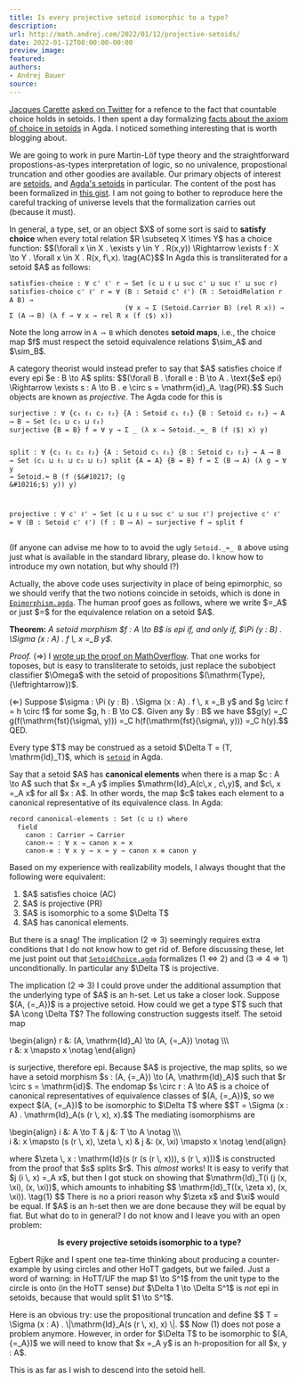 ```yaml
---
title: Is every projective setoid isomorphic to a type?
description:
url: http://math.andrej.com/2022/01/12/projective-setoids/
date: 2022-01-12T08:00:00-00:00
preview_image:
featured:
authors:
- Andrej Bauer
source:
---
```


<p><a href="https://t.co/pr2rfOaFQ8">Jacques Carette</a> <a href="https://twitter.com/jjcarett2/status/1478883775555723267?s=20">asked on Twitter</a> for a refence to the fact that countable choice holds in setoids. I then spent a day formalizing <a href="https://gist.github.com/andrejbauer/65ee1ae98167e6411e512d3e5a36c086#file-setoidchoice-agda">facts about the axiom of choice in setoids</a> in Agda. I noticed something interesting that is worth blogging about.</p>



<p>We are going to work in pure Martin-L&ouml;f type theory and the straightforward propostions-as-types interpretation of logic, so no univalence, propostional truncation and other goodies are available. Our primary objects of interest are <a href="https://en.wikipedia.org/wiki/Setoid">setoids</a>, and <a href="https://agda.github.io/agda-stdlib/Relation.Binary.Bundles.html#1009">Agda's setoids</a> in particular. 
The content of the post has been formalized in <a href="https://gist.github.com/andrejbauer/65ee1ae98167e6411e512d3e5a36c086">this gist</a>. I am not going to bother to reproduce here the careful tracking of universe levels that the formalization carries out (because it must).</p>

<p>In general, a type, set, or an object $X$ of some sort is said to <strong>satisfy choice</strong> when every total relation $R \subseteq X \times Y$ has a choice function:
$$(\forall x \in X . \exists y \in Y . R(x,y)) \Rightarrow \exists f : X \to Y . \forall x \in X . R(x, f\,x). \tag{AC}$$
In Agda this is transliterated for a setoid $A$ as follows:</p>

<div class="language-plaintext highlighter-rouge"><div class="highlight"><pre class="highlight"><code>satisfies-choice : &forall; c' &#8467;' r &rarr; Set (c &#8852; &#8467; &#8852; suc c' &#8852; suc &#8467;' &#8852; suc r)
satisfies-choice c' &#8467;' r = &forall; (B : Setoid c' &#8467;') (R : SetoidRelation r A B) &rarr;
                             (&forall; x &rarr; &Sigma; (Setoid.Carrier B) (rel R x)) &rarr; &Sigma; (A &#10230; B) (&lambda; f &rarr; &forall; x &rarr; rel R x (f &#10216;$&#10217; x))
</code></pre></div></div>

<p>Note the long arrow in <code class="language-plaintext highlighter-rouge">A &#10230; B</code> which denotes <strong>setoid maps</strong>, i.e., the choice map $f$ must respect the setoid equivalence relations $\sim_A$ and $\sim_B$.</p>

<p>A category theorist would instead prefer to say that $A$ satisfies choice if every epi $e : B \to A$ splits:
$$(\forall B . \forall e : B \to A . \text{$e$ epi} \Rightarrow \exists s : A \to B . e \circ s = \mathrm{id}_A. \tag{PR}.$$
Such objects are known as <em>projective</em>. The Agda code for this is</p>

<div class="language-plaintext highlighter-rouge"><div class="highlight"><pre class="highlight"><code>surjective : &forall; {c&#8321; &#8467;&#8321; c&#8322; &#8467;&#8322;} {A : Setoid c&#8321; &#8467;&#8321;} {B : Setoid c&#8322; &#8467;&#8322;} &rarr; A &#10230; B &rarr; Set (c&#8321; &#8852; c&#8322; &#8852; &#8467;&#8322;)
surjective {B = B} f = &forall; y &rarr; &Sigma; _ (&lambda; x &rarr; Setoid._&asymp;_ B (f &#10216;$&#10217; x) y)

split : &forall; {c&#8321; &#8467;&#8321; c&#8322; &#8467;&#8322;} {A : Setoid c&#8321; &#8467;&#8321;} {B : Setoid c&#8322; &#8467;&#8322;} &rarr; A &#10230; B &rarr; Set (c&#8321; &#8852; &#8467;&#8321; &#8852; c&#8322; &#8852; &#8467;&#8322;)
split {A = A} {B = B} f = &Sigma; (B &#10230; A) (&lambda; g &rarr; &forall; y &rarr; Setoid._&asymp;_ B (f &#10216;$&#10217; (g &#10216;$&#10217; y)) y)

projective : &forall; c' &#8467;' &rarr; Set (c &#8852; &#8467; &#8852; suc c' &#8852; suc &#8467;')
projective c' &#8467;' = &forall; (B : Setoid c' &#8467;') (f : B &#10230; A) &rarr; surjective f &rarr; split f
</code></pre></div></div>

<p>(If anyone can advise me how to to avoid the ugly <code class="language-plaintext highlighter-rouge">Setoid._&asymp;_ B</code> above using just what is available in the standard library, please do. I know how to introduce my own notation, but why should I?)</p>

<p>Actually, the above code uses surjectivity in place of being epimorphic, so we should verify that the two notions coincide in setoids, which is done in <a href="https://gist.github.com/andrejbauer/65ee1ae98167e6411e512d3e5a36c086#file-epimorphism-agda"><code class="language-plaintext highlighter-rouge">Epimorphism.agda</code></a>. The human proof goes as follows, where we write $=_A$ or just $=$ for the equivalence relation on a setoid $A$.</p>

<p><strong>Theorem:</strong> <em>A setoid morphism $f : A \to B$ is epi if, and only if, $\Pi (y : B) . \Sigma (x : A) . f \, x =_B y$.</em></p>

<p><em>Proof.</em> (&rArr;) I <a href="https://mathoverflow.net/a/178804/1176">wrote up the proof on MathOverflow</a>. That one works for toposes, but is easy to transliterate to setoids, just replace the subobject classifier $\Omega$ with the setoid of propositions $(\mathrm{Type}, {\leftrightarrow})$.</p>

<p>(&lArr;) Suppose $\sigma : \Pi (y : B) . \Sigma (x : A) . f \, x =_B y$ and $g \circ f = h \circ f$ for some $g, h : B \to C$. Given any $y : B$ we have
$$g(y) =_C g(f(\mathrm{fst}(\sigma\, y))) =_C h(f(\mathrm{fst}(\sigma\, y))) =_C h(y).$$
QED.</p>

<p>Every type $T$ may be construed as a setoid $\Delta T = (T, \mathrm{Id}_T)$, which is <a href="https://agda.github.io/agda-stdlib/Relation.Binary.Bundles.html#1615"><code class="language-plaintext highlighter-rouge">setoid</code></a> in Agda.</p>

<p>Say that a setoid $A$ has <strong>canonical elements</strong> when there is a map $c : A \to A$ such that $x =_A y$ implies $\mathrm{Id}_A(c\,x , c\,y)$, and $c\, x =_A x$ for all $x : A$. In other words, the map $c$ takes each element to a canonical representative of its equivalence class. In Agda:</p>

<div class="language-plaintext highlighter-rouge"><div class="highlight"><pre class="highlight"><code>record canonical-elements : Set (c &#8852; &#8467;) where
  field
    canon : Carrier &rarr; Carrier
    canon-&asymp; : &forall; x &rarr; canon x &asymp; x
    canon-&equiv; : &forall; x y &rarr; x &asymp; y &rarr; canon x &equiv; canon y
</code></pre></div></div>

<p>Based on my experience with realizability models, I always thought that the following were equivalent:</p>

<ol>
  <li>$A$ satisfies choice (AC)</li>
  <li>$A$ is projective (PR)</li>
  <li>$A$ is isomorphic to a some $\Delta T$</li>
  <li>$A$ has canonical elements.</li>
</ol>

<p>But there is a snag! The implication (2 &rArr; 3) seemingly requires extra conditions that I do not know how to get rid of. Before discussing these, let me just point out that <a href="https://gist.github.com/andrejbauer/65ee1ae98167e6411e512d3e5a36c086#file-setoidchoice-agda"><code class="language-plaintext highlighter-rouge">SetoidChoice.agda</code></a> formalizes (1 &hArr; 2) and (3 &rArr; 4 &rArr; 1) unconditionally. In particular any $\Delta T$ is projective.</p>

<p>The implication (2 &rArr; 3) I could prove under the additional assumption that the underlying type of $A$ is an h-set. Let us take a closer look.
Suppose $(A, {=_A})$ is a projective setoid. How could we get a type $T$ such that $A \cong \Delta T$? The following construction suggests itself. The setoid map</p>

<p>\begin{align}
  r &amp;: (A, \mathrm{Id}_A) \to (A, {=_A})  \notag \\\<br/>
  r &amp;: x \mapsto x \notag
\end{align}</p>

<p>is surjective, therefore epi. Because $A$ is projective, the map splits, so we have a setoid morphism $s : (A, {=_A}) \to (A, \mathrm{Id}_A)$ such that $r \circ s = \mathrm{id}$. The endomap $s \circ r : A \to A$ is a choice of canonical representatives of equivalence classes of $(A, {=_A})$, so we expect $(A, {=_A})$ to be isomorphic to $\Delta T$ where
$$T = \Sigma (x : A) . \mathrm{Id}_A(s (r \, x), x).$$
The mediating isomorphisms are</p>

<p>\begin{align}
  i &amp;: A \to T                              &amp;   j &amp;: T \to A \notag \\\<br/>
  i &amp;: x \mapsto (s (r \, x), \zeta \, x)   &amp;   j &amp;: (x, \xi) \mapsto x \notag
\end{align}</p>

<p>where $\zeta \, x : \mathrm{Id}(s (r (s (r \, x))), s (r \, x)))$ is constructed from the proof that $s$ splits $r$. This <em>almost</em> works! It is easy to verify that $j (i \, x) =_A x$, but then I got stuck on showing that $\mathrm{Id}_T(i (j (x, \xi), (x, \xi))$, which amounts to inhabiting
$$
  \mathrm{Id}_T((x, \zeta x), (x, \xi)). \tag{1}
$$
There is no a priori reason why $\zeta x$ and $\xi$ would be equal.
If $A$ is an h-set then we are done because they will be equal by fiat. But what do to in general? I do not know and I leave you with an open problem:</p>

<center>
<b>Is every projective setoids isomorphic to a type?</b>
</center>

<p>Egbert Rijke and I spent one tea-time thinking about producing a counter-example by using circles and other HoTT gadgets, but we failed. Just a word of warning: in HoTT/UF the map $1 \to S^1$ from the unit type to the circle is onto (in the HoTT sense) <em>but</em> $\Delta 1 \to \Delta S^1$ is <em>not</em> epi in setoids, because that would split $1 \to S^1$.</p>

<p>Here is an obvious try: use the propositional truncation and define
$$
T = \Sigma (x : A) . \|\mathrm{Id}_A(s (r \, x), x) \|.
$$
Now (1) does not pose a problem anymore. However, in order for $\Delta T$ to be isomorphic to $(A, {=_A})$ we will need to know that $x =_A y$ is an h-proposition for all $x, y : A$.</p>

<p>This is as far as I wish to descend into the setoid hell.</p>
